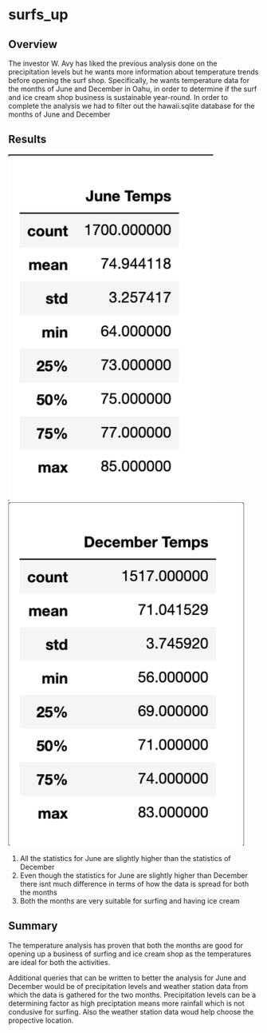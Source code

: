 # surfs_up

## Overview ##
The investor W. Avy has liked the previous analysis done on the precipitation levels but he wants more information about temperature trends before opening the surf shop. Specifically, he wants temperature data for the months of June and December in Oahu, in order to determine if the surf and ice cream shop business is sustainable year-round. In order to complete the analysis we had to filter out the hawaii.sqlite database for the months of June and December

## Results ##
![image](https://github.com/yashodhan1202/surfs_up/blob/main/June_Temps.png)![Image](https://github.com/yashodhan1202/surfs_up/blob/main/Dec_Temps.png)


1) All the statistics for June are slightly higher than the statistics of December
2) Even though the statistics for June are slightly higher than December there isnt much difference in terms of how the data is spread for both the months
3) Both the months are very suitable for surfing and having ice cream

## Summary ##
The temperature analysis has proven that both the months are good for opening up a business of surfing and ice cream shop as the temperatures are ideal for both the activities.

Additional queries that can be written to better the analysis for June and December would be of precipitation levels and weather station data from which the data is gathered for the two months. Precipitation levels can be a determining factor as high preciptation means more rainfall which is not condusive for surfing. Also the weather station data woud help choose the propective location.  

